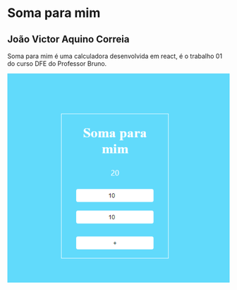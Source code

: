 # Soma para mim
## João Victor Aquino Correia

Soma para mim é uma calculadora desenvolvida em react, é o trabalho 01 do curso DFE do Professor Bruno.


![img](img.png)